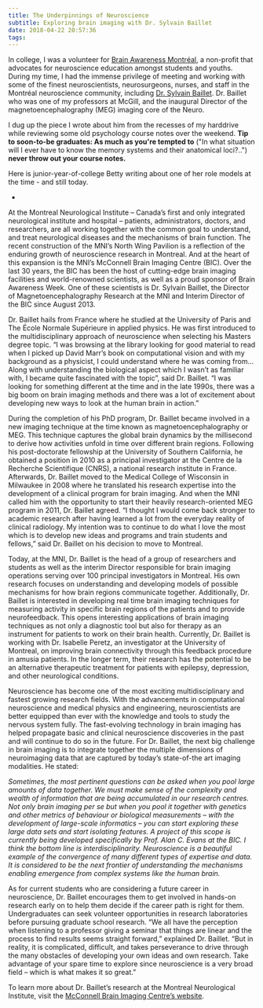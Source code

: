 ```yaml
---
title: The Underpinnings of Neuroscience
subtitle: Exploring brain imaging with Dr. Sylvain Baillet
date: 2018-04-22 20:57:36
tags:
---
```

In college, I was a volunteer for [Brain Awareness Montréal](http://brainawarenessmontreal.com/), a non-profit that advocates for neuroscience education amongst students and youths. During my time, I had the immense privilege of meeting and working with some of the finest neuroscientists, neurosurgeons, nurses, and staff in the Montréal neuroscience community, including [Dr. Sylvain Baillet](https://www.mcgill.ca/neuro/research/researchers/baillet). Dr. Baillet who was one of my professors at McGill, and the inaugural Director of the magnetoencephalography (MEG) imaging core of the Neuro.

I dug up the piece I wrote about him from the recesses of my harddrive while reviewing some old psychology course notes over the weekend. **Tip to soon-to-be graduates: As much as you're tempted to** ("In what situation will I ever have to know the memory systems and their anatomical loci?..") **never throw out your course notes.** 

Here is junior-year-of-college Betty writing about one of her role models at the time - and still today. 

-

At the Montreal Neurological Institute – Canada’s first and only integrated neurological institute and hospital – patients, administrators, doctors, and researchers, are all working together with the common goal to understand, and treat neurological diseases and the mechanisms of brain function. The recent construction of the MNI’s North Wing Pavilion is a reflection of the enduring growth of neuroscience research in Montreal.  And at the heart of this expansion is the MNI’s McConnell Brain Imaging Centre (BIC). Over the last 30 years, the BIC has been the host of cutting-edge brain imaging facilities and world-renowned scientists, as well as a proud sponsor of Brain Awareness Week. One of these scientists is Dr. Sylvain Baillet, the Director of Magnetoencephalography Research at the MNI and Interim Director of the BIC since August 2013.

Dr. Baillet hails from France where he studied at the University of Paris and The École Normale Supérieure in applied physics. He was first introduced to the multidisciplinary approach of neuroscience when selecting his Masters degree topic. “I was browsing at the library looking for good material to read when I picked up David Marr’s book on computational vision and with my background as a physicist, I could understand where he was coming from… Along with understanding the biological aspect which I wasn’t as familiar with, I became quite fascinated with the topic”, said Dr. Baillet. “I was looking for something different at the time and in the late 1990s, there was a big boom on brain imaging methods and there was a lot of excitement about developing new ways to look at the human brain in action.”

During the completion of his PhD program, Dr. Baillet became involved in a new imaging technique at the time known as magnetoencephalography or MEG. This technique captures the global brain dynamics by the millisecond to derive how activities unfold in time over different brain regions. Following his post-doctorate fellowship at the University of Southern California, he obtained a position in 2010 as a principal investigator at the Centre de la Recherche Scientifique (CNRS), a national research institute in France. Afterwards, Dr. Baillet moved to the Medical College of Wisconsin in Milwaukee in 2008 where he translated his research expertise into the development of a clinical program for brain imaging. And when the MNI called him with the opportunity to start their heavily research-oriented MEG program in 2011, Dr. Baillet agreed. “I thought I would come back stronger to academic research after having learned a lot from the everyday reality of clinical radiology.  My intention was to continue to do what I love the most which is to develop new ideas and programs and train students and fellows,” said Dr. Baillet on his decision to move to Montreal.

Today, at the MNI, Dr. Baillet is the head of a group of researchers and students as well as the interim Director responsible for brain imaging operations serving over 100 principal investigators in Montreal. His own research focuses on understanding and developing models of possible mechanisms for how brain regions communicate together. Additionally, Dr. Baillet is interested in developing real time brain imaging techniques for measuring activity in specific brain regions of the patients and to provide neurofeedback. This opens interesting applications of brain imaging techniques as not only a diagnostic tool but also for therapy as an instrument for patients to work on their brain health. Currently, Dr. Baillet is working with Dr. Isabelle Peretz, an investigator at the University of Montreal, on improving brain connectivity through this feedback procedure in amusia patients. In the longer term, their research has the potential to be an alternative therapeutic treatment for patients with epilepsy, depression, and other neurological conditions.

Neuroscience has become one of the most exciting multidisciplinary and fastest growing research fields. With the advancements in computational neuroscience and medical physics and engineering, neuroscientists are better equipped than ever with the knowledge and tools to study the nervous system fully. The fast-evolving technology in brain imaging has helped propagate basic and clinical neuroscience discoveries in the past and will continue to do so in the future. For Dr. Baillet, the next big challenge in brain imaging is to integrate together the multiple dimensions of neuroimaging data that are captured by today’s state-of-the art imaging modalities. He stated:

*Sometimes, the most pertinent questions can be asked when you pool large amounts of data together. We must make sense of the complexity and wealth of information that are being accumulated in our research centres. Not only brain imaging per se but when you pool it together with genetics and other metrics of behaviour or biological measurements – with the development of large-scale informatics – you can start exploring these large data sets and start isolating features. A project of this scope is currently being developed specifically by Prof. Alan C. Evans at the BIC. I think the bottom line is interdisciplinarity. Neuroscience is a beautiful example of the convergence of many different types of expertise and data. It is considered to be the next frontier of understanding the mechanisms enabling emergence from complex systems like the human brain.*

As for current students who are considering a future career in neuroscience, Dr. Baillet encourages them to get involved in hands-on research early on to help them decide if the career path is right for them. Undergraduates can seek volunteer opportunities in research laboratories before pursuing graduate school research. “We all have the perception when listening to a professor giving a seminar that things are linear and the process to find results seems straight forward,” explained Dr. Baillet. “But in reality, it is complicated, difficult, and takes perseverance to drive through the many obstacles of developing your own ideas and own research. Take advantage of your spare time to explore since neuroscience is a very broad field – which is what makes it so great.”

To learn more about Dr. Baillet’s research at the Montreal Neurological Institute, visit the [McConnell Brain Imaging Centre’s website](http://www.mcgill.ca/bic/core-facilities/meg).